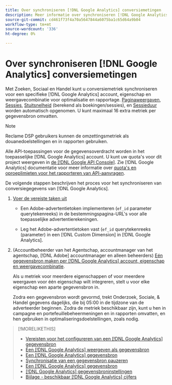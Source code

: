 ```yaml
---
title: Over synchroniseren [!DNL Google Analytics] conversiemetingen
description: Meer informatie over synchroniseren [!DNL Google Analytics] conversiemetriek voor optimalisatie en rapportage.
source-git-commit: cd461f73f4a70a5647844a6075ba1c65d64a9b04
workflow-type: tm+mt
source-wordcount: '336'
ht-degree: 0%

---
```


# Over synchroniseren [!DNL Google Analytics] conversiemetingen

Met Zoeken, Sociaal en Handel kunt u conversiemetriek synchroniseren voor een specifieke [!DNL Google Analytics] account, eigenschap en weergavecombinatie voor optimalisatie en rapportage. [Paginaweergaven](https://ga-dev-tools.google/dimensions-metrics-explorer/#view=detail&amp;group=page_tracking&amp;jump=ga_pageviews), [Sessies](https://ga-dev-tools.google/dimensions-metrics-explorer/#view=detail&amp;group=session&amp;jump=ga_sessions), [Stuitsnelheid](https://ga-dev-tools.google/dimensions-metrics-explorer/#view=detail&amp;group=session&amp;jump=ga_bouncerate) (berekend als boekingen/sessies), en [Sessieduur](https://ga-dev-tools.google/dimensions-metrics-explorer/#view=detail&amp;group=session&amp;jump=ga_sessionduration) worden automatisch opgenomen. U kunt maximaal 16 extra metriek per gegevensbron omvatten.

>[!NOTE]
>
>Reclame DSP gebruikers kunnen de omzettingsmetriek als douanedoelstellingen en in rapporten gebruiken.

Alle API-toepassingen voor de gegevensoverdracht worden in het toepasselijke [!DNL Google Analytics] account. U kunt uw quota&#39;s voor dit project weergeven in [de [!DNL Google API Console]](https://console.developers.google.com/apis/api/analytics-json.googleapis.com/quotas). Zie [!DNL Google Analytics] documentatie voor meer informatie over [quota&#39;s en oproeplimieten voor het rapporteren van API-aanvragen](https://developers.google.com/analytics/devguides/reporting/core/v4/limits-quotas).

De volgende stappen beschrijven het proces voor het synchroniseren van conversiegegevens van [!DNL Google Analytics].

1. [Voer de vereiste taken uit](data-source-prerequisites.md)

   * Een Adobe-advertentietoken implementeren (`ef_id` parameter querytekenreeks) in de bestemmingspagina-URL&#39;s voor alle toepasselijke advertentierekeningen.

   * Leg het Adobe-advertentietoken vast (`ef_id` querytekenreeks (parameter) in een [!DNL Custom Dimension] in [!DNL Google Analytics].

1. (Accountbeheerder van het Agentschap, accountmanager van het agentschap, [!DNL Adobe] accountmanager en alleen beheerders) [Eén gegevensbron maken per [!DNL Google Analytics] account, eigenschap en weergavecombinatie](data-source-configure.md).

   Als u metriek voor meerdere eigenschappen of voor meerdere weergaven voor één eigenschap wilt integreren, stelt u voor elke eigenschap een aparte gegevensbron in.

   Zodra een gegevensbron wordt gevormd, trekt Onderzoek, Sociale, &amp; Handel gegevens dagelijks, die bij 05:00 in de tijdzone van de adverteerder beginnen. Zodra de metriek beschikbaar zijn, kunt u hen in campagne en portefeuillebeheermeningen en in rapporten omvatten, en hen gebruiken in optimaliseringsdoelstellingen, zoals nodig.

>[!MORELIKETHIS]
>
>* [Vereisten voor het configureren van een [!DNL Google Analytics] gegevensbron](data-source-prerequisites.md)
>* [Een [!DNL Google Analytics] weergeven als gegevensbron](data-source-configure.md)
>* [Een [!DNL Google Analytics] gegevensbron](data-source-edit.md)
>* [Synchronisatie van een gegevensbron pauzeren](data-source-pause.md)
>* [Een [!DNL Google Analytics] gegevensbron](data-source-reauthenticate.md)
>* [[!DNL Google Analytics] gegevensbroninstellingen](data-source-settings.md)
>* [Bijlage - beschikbaar [!DNL Google Analytics] cijfers](data-source-ga-metrics.md)

